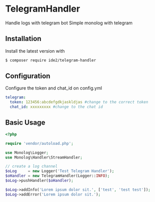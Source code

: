 # TelegramHandler

Handle logs with telegram bot
Simple monolog with telegram

## Installation

Install the latest version with

```bash
$ composer require ide2/telegram-handler
```
## Configuration

Configure the token and chat_id on config.yml

```yml
telegram:
  token: 123456:abcdefgdkjaskldjas #change to the correct token
  chat_id: xxxxxxxxx #change to the chat id
```

## Basic Usage

```php
<?php

require 'vendor/autoload.php';

use Monolog\Logger;
use Monolog\Handler\StreamHandler;

// create a log channel
$oLog     = new Logger('Test Telegram Handler');
$oHandler = new TelegramHandler(Logger::INFO);
$oLog->pushHandler($oHandler);

$oLog->addInfo('Lorem ipsum dolor sit.', ['test', 'test test']);
$oLog->addError('Lorem ipsum dolor sit.');
```
